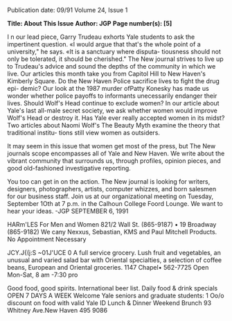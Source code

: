 Publication date: 09/91
Volume 24, Issue 1

**Title: About This Issue**
**Author: JGP**
**Page number(s): [5]**

I
n our lead piece, Garry Trudeau exhorts Yale students to ask the 
impertinent question. «I would argue that that's the whole 
point of a university," he says. «It is a sanctuary where disputa-
tiousness should not only be tolerated, it should be cherished." The 
New journal strives to live up to Trudeau's advice and sound the 
depths of the community in which we live. Our articles this month 
take you from Capitol Hill to New Haven's Kimberly Square. 
Do the New Haven Police sacrifice lives to fight the drug epi-
demic? Our look at the 1987 murder ofPatty Konesky has made us 
wonder whether police payoffs to informants unecessarily endanger 
their lives. Should Wolf's Head continue to exclude women? In our 
article about Yale's last all-male secret society, we ask whether 
women would improve Wolf's Head or destroy it. Has Yale ever 
really accepted women in its midst? Two articles about Naomi 
Wolf's The Beauty Myth examine the theory that traditional institu-
tions still view women as outsiders. 

It may seem in this issue that women get most of the press, but 
The New journals scope encompasses all of Yale and New Haven. 
We write about the vibrant community that surrounds us, through 
profiles, opinion pieces, and good old-fashioned investigative 
reporting. 

You too can get in on the action. The New journal is looking for 
writers, designers, photographers, artists, computer whizzes, and 
born salesmen for our business staff. Join us at our organizational 
meeting on Tuesday, September 1Oth at 7 p.m. in the Calhoun 
College Foord Lounge. We want to hear your ideas. 
-JGP 
SEPTEMBER 6, 1991 



HARm'LES 
For Men 
and Women 
821/2 Wall St. (865-9187) • 19 Broadway (865-9182) 
We cany Nexxus, Sebastian, 
KMS and Paul Mitchell Products. 
No Appointment Necessary 



JCY.J{(j:S ~01J'UCE 
0 
A full service grocery. Lush 
fruit and vegetables, an unusual 
and varied salad bar with 
Oriental specialties, a selection 
of coffee beans, European and 
Oriental groceries. 
1147 Chapel• 562-7725 
Open Mon-Sat, 8 am -7:30 pro



Good food, good spirits. 
International beer list. 
Daily food & drink specials 
OPEN 7 DAYS A WEEK 
Welcome Yale seniors and 
graduate students: 
1 Oo/o discount on food 
with valid Yale ID 
Lunch & Dinner 
Weekend Brunch 
93 Whitney Ave.New Haven 
495 9086